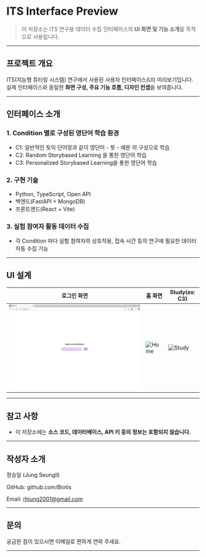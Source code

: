 # ITS Interface Preview

> 이 저장소는 ITS 연구용 데이터 수집 인터페이스의 **UI 화면 및 기능 소개**를 목적으로 사용됩니다.  
---

## 프로젝트 개요
ITS(지능형 튜터링 시스템) 연구에서 사용된 사용자 인터페이스(UI) 미리보기입니다.  
실제 인터페이스와 동일한 **화면 구성, 주요 기능 흐름, 디자인 컨셉**을 보여줍니다.

---

## 인터페이스 소개

### 1. Condition 별로 구성된 영단어 학습 환경
- C1: 일반적인 토익 단어장과 같이 영단어 - 뜻 - 예문 의 구성으로 학습
- C2: Random Storybased Learning 을 통한 영단어 학습
- C3: Personalized Storybased Learning을 통한 영단어 학습

### 2. 구현 기술
- Python, TypeScript, Open API
- 백엔드(FastAPI + MongoDB)
- 프론트엔드(React + Vite)

### 3. 실험 참여자 활동 데이터 수집
- 각 Condition 마다 실험 참여자의 상호작용, 접속 시간 등의 연구에 필요한 데이터 자동 수집 기능

---

## UI 설계

| 로그인 화면 | 홈 화면 | Study(ex: C3) |
|---------|--------------|----------------|
| ![Login](assets/login.png) | ![Home](assets/home.png) | ![Study](assets/studyC3.png) |

---

## 참고 사항
- 이 저장소에는 **소스 코드, 데이터베이스, API 키 등의 정보는 포함되지 않습니다.**

---

## 작성자 소개
정승일 (Jung Seungil)

GitHub: github.com/Biotis

Email: rhjung2001@gmail.com

--- 

## 문의
궁금한 점이 있으시면 이메일로 편하게 연락 주세요.

---
